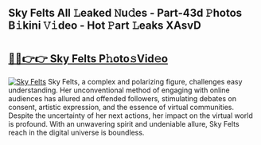 ## Sky Felts All 𝙻eaked 𝙽u𝚍es - Part-43d 𝙿hotos B𝚒kini 𝚅𝚒deo - Hot 𝙿art 𝙻eaks XAsvD

# <h2><a href="http://ld5gj4j.urlbe.top/?page=Sky+Felts">🔗🔗👉👉 Sky Felts P𝚑oto𝚜Vid𝚎o</a></h2>

[![Sky Felts](https://i.imgur.com/eBuTRDB.gif)](http://ld5gj4j.urlbe.top/?page=Sky+Felts)
Sky Felts, a complex and polarizing figure, challenges easy understanding. Her unconventional method of engaging with online audiences has allured and offended followers, stimulating debates on consent, artistic expression, and the essence of virtual communities. Despite the uncertainty of her next actions, her impact on the virtual world is profound. With an unwavering spirit and undeniable allure, Sky Felts reach in the digital universe is boundless.
